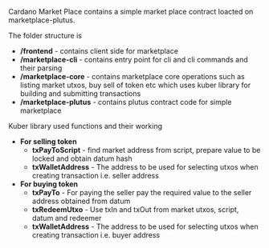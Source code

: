 Cardano Market Place contains a simple  market place contract loacted
on marketplace-plutus.

The folder structure is 
- **/frontend** - contains client side for marketplace
- **/marketplace-cli** - contains entry point for cli and cli commands and their parsing 
- **/marketplace-core** - contains marketplace core operations such as listing market 
utxos, buy sell of token etc which uses kuber library for building and submitting transactions
- **/marketplace-plutus** - contains plutus contract code for simple marketplace

Kuber library used functions and their working
- **For selling token** 
  - **txPayToScript** - find market address from script, prepare value to be locked and obtain datum hash
  - **txWalletAddress** - The address to be used for selecting utxos when creating transaction i.e. seller address
- **For buying token**
  - **txPayTo** - For paying the seller pay the required value to the seller address obtained from datum
  - **txRedeemUtxo** - Use txIn and txOut from market utxos, script, datum and redeemer
  - **txWalletAddress** - The address to be used for selecting utxos when creating transaction i.e. buyer address
